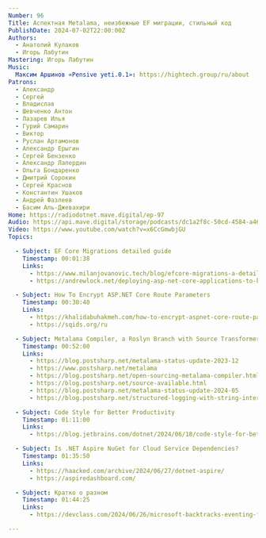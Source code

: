 ```yaml
---
Number: 96
Title: Аспектная Metalama, неизбежные EF миграции, стильный код
PublishDate: 2024-07-02T22:00:00Z
Authors:
  - Анатолий Кулаков
  - Игорь Лабутин
Mastering: Игорь Лабутин
Music:
  Максим Аршинов «Pensive yeti.0.1»: https://hightech.group/ru/about
Patrons:
  - Александр
  - Сергей
  - Владислав
  - Шевченко Антон
  - Лазарев Илья
  - Гурий Самарин
  - Виктор
  - Руслан Артамонов
  - Александр Ерыгин
  - Сергей Бензенко
  - Александр Лапердин
  - Ольга Бондаренко
  - Дмитрий Сорокин
  - Сергей Краснов
  - Константин Ушаков
  - Андрей Фазлеев
  - Басим Аль-Джевахири
Home: https://radiodotnet.mave.digital/ep-97
Audio: https://api.mave.digital/storage/podcasts/dc1a2f8c-50cd-4584-a46a-723efadc6e1e/episodes/0aade011-dd00-4789-9c5d-88a15c0773f2.mp3
Video: https://www.youtube.com/watch?v=x6CcGmwbjGU
Topics:

  - Subject: EF Core Migrations detailed guide
    Timestamp: 00:01:38
    Links:
      - https://www.milanjovanovic.tech/blog/efcore-migrations-a-detailed-guide
      - https://andrewlock.net/deploying-asp-net-core-applications-to-kubernetes-part-7-running-database-migrations/

  - Subject: How To Encrypt ASP.NET Core Route Parameters
    Timestamp: 00:30:40
    Links:
      - https://khalidabuhakmeh.com/how-to-encrypt-aspnet-core-route-parameters
      - https://sqids.org/ru

  - Subject: Metalama Compiler, a Roslyn Branch with Source Transformers
    Timestamp: 00:52:00
    Links:
      - https://blog.postsharp.net/metalama-status-update-2023-12
      - https://www.postsharp.net/metalama
      - https://blog.postsharp.net/open-sourcing-metalama-compiler.html
      - https://blog.postsharp.net/source-available.html
      - https://blog.postsharp.net/metalama-status-update-2024-05
      - https://blog.postsharp.net/structured-logging-with-string-interpolation

  - Subject: Code Style for Better Productivity
    Timestamp: 01:11:00
    Links:
      - https://blog.jetbrains.com/dotnet/2024/06/18/code-style-for-better-productivity-tips-and-tools-from-the-metalama-team/

  - Subject: Is .NET Aspire NuGet for Cloud Service Dependencies?
    Timestamp: 01:35:50
    Links:
      - https://haacked.com/archive/2024/06/27/dotnet-aspire/
      - https://aspiredashboard.com/

  - Subject: Кратко о разном
    Timestamp: 01:44:25
    Links:
      - https://devclass.com/2024/06/26/microsoft-backtracks-eventing-framework-removed-from-net-9-0-following-complaints/

---
```


